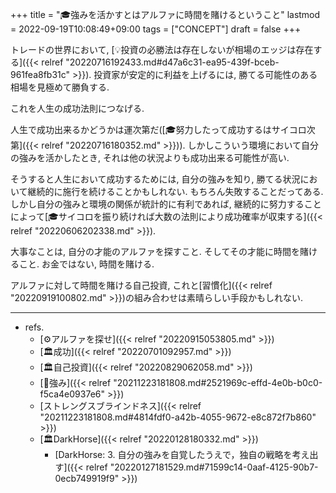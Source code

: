 +++
title = "🎓強みを活かすとはアルファに時間を賭けるということ"
lastmod = 2022-09-19T10:08:49+09:00
tags = ["CONCEPT"]
draft = false
+++

トレードの世界において, [💡投資の必勝法は存在しないが相場のエッジは存在する]({{< relref "20220716192433.md#d47a6c31-ea95-439f-bceb-961fea8fb31c" >}}). 投資家が安定的に利益を上げるには, 勝てる可能性のある相場を見極めて勝負する.

これを人生の成功法則につなげる.

人生で成功出来るかどうかは運次第だ([🎓努力したって成功するはサイコロ次第]({{< relref "20220716180352.md" >}})). しかしこういう環境において自分の強みを活かしたとき, それは他の状況よりも成功出来る可能性が高い.

そうすると人生において成功するためには, 自分の強みを知り, 勝てる状況において継続的に施行を続けることかもしれない. もちろん失敗することだってある. しかし自分の強みと環境の関係が統計的に有利であれば, 継続的に努力することによって[🎓サイコロを振り続ければ大数の法則により成功確率が収束する]({{< relref "20220606202338.md" >}}).

大事なことは, 自分の才能のアルファを探すこと. そしてその才能に時間を賭けること. お金ではない, 時間を賭ける.

アルファに対して時間を賭ける自己投資, これと[習慣化]({{< relref "20220919100802.md" >}})の組み合わせは素晴らしい手段かもしれない.

---

-   refs.
    -   [⚙アルファを探せ]({{< relref "20220915053805.md" >}})
    -   [🏛成功]({{< relref "20220701092957.md" >}})
    -   [🏛自己投資]({{< relref "20220829062058.md" >}})
    -   [📝強み]({{< relref "20211223181808.md#2521969c-effd-4e0b-b0c0-f5ca4e0937e6" >}})
    -   [ストレングスブラインドネス]({{< relref "20211223181808.md#4814fdf0-a42b-4055-9672-e8c872f7b860" >}})
    -   [🏛DarkHorse]({{< relref "20220128180332.md" >}})
        -   [DarkHorse: 3. 自分の強みを自覚したうえで，独自の戦略を考え出す]({{< relref "20220127181529.md#71599c14-0aaf-4125-90b7-0ecb749919f9" >}})
